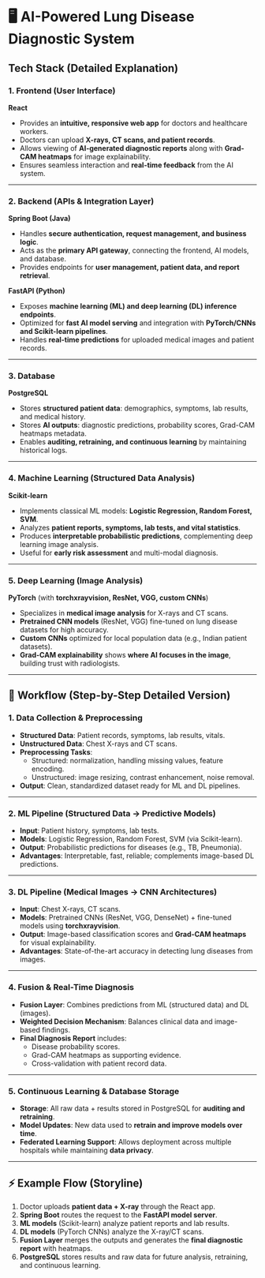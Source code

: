 # 🖥️ AI-Powered Lung Disease Diagnostic System

## Tech Stack (Detailed Explanation)

### 1. Frontend (User Interface)
**React**  
- Provides an **intuitive, responsive web app** for doctors and healthcare workers.  
- Doctors can upload **X-rays, CT scans, and patient records**.  
- Allows viewing of **AI-generated diagnostic reports** along with **Grad-CAM heatmaps** for image explainability.  
- Ensures seamless interaction and **real-time feedback** from the AI system.

---

### 2. Backend (APIs & Integration Layer)
**Spring Boot (Java)**  
- Handles **secure authentication, request management, and business logic**.  
- Acts as the **primary API gateway**, connecting the frontend, AI models, and database.  
- Provides endpoints for **user management, patient data, and report retrieval**.  

**FastAPI (Python)**  
- Exposes **machine learning (ML) and deep learning (DL) inference endpoints**.  
- Optimized for **fast AI model serving** and integration with **PyTorch/CNNs and Scikit-learn pipelines**.  
- Handles **real-time predictions** for uploaded medical images and patient records.

---

### 3. Database
**PostgreSQL**  
- Stores **structured patient data**: demographics, symptoms, lab results, and medical history.  
- Stores **AI outputs**: diagnostic predictions, probability scores, Grad-CAM heatmaps metadata.  
- Enables **auditing, retraining, and continuous learning** by maintaining historical logs.  

---

### 4. Machine Learning (Structured Data Analysis)
**Scikit-learn**  
- Implements classical ML models: **Logistic Regression, Random Forest, SVM**.  
- Analyzes **patient reports, symptoms, lab tests, and vital statistics**.  
- Produces **interpretable probabilistic predictions**, complementing deep learning image analysis.  
- Useful for **early risk assessment** and multi-modal diagnosis.

---

### 5. Deep Learning (Image Analysis)
**PyTorch** (with **torchxrayvision, ResNet, VGG, custom CNNs**)  
- Specializes in **medical image analysis** for X-rays and CT scans.  
- **Pretrained CNN models** (ResNet, VGG) fine-tuned on lung disease datasets for high accuracy.  
- **Custom CNNs** optimized for local population data (e.g., Indian patient datasets).  
- **Grad-CAM explainability** shows **where AI focuses in the image**, building trust with radiologists.  

---

## 🔄 Workflow (Step-by-Step Detailed Version)

### 1. Data Collection & Preprocessing
- **Structured Data**: Patient records, symptoms, lab results, vitals.  
- **Unstructured Data**: Chest X-rays and CT scans.  
- **Preprocessing Tasks**:  
  - Structured: normalization, handling missing values, feature encoding.  
  - Unstructured: image resizing, contrast enhancement, noise removal.  
- **Output**: Clean, standardized dataset ready for ML and DL pipelines.  

---

### 2. ML Pipeline (Structured Data → Predictive Models)
- **Input**: Patient history, symptoms, lab tests.  
- **Models**: Logistic Regression, Random Forest, SVM (via Scikit-learn).  
- **Output**: Probabilistic predictions for diseases (e.g., TB, Pneumonia).  
- **Advantages**: Interpretable, fast, reliable; complements image-based DL predictions.

---

### 3. DL Pipeline (Medical Images → CNN Architectures)
- **Input**: Chest X-rays, CT scans.  
- **Models**: Pretrained CNNs (ResNet, VGG, DenseNet) + fine-tuned models using **torchxrayvision**.  
- **Output**: Image-based classification scores and **Grad-CAM heatmaps** for visual explainability.  
- **Advantages**: State-of-the-art accuracy in detecting lung diseases from images.

---

### 4. Fusion & Real-Time Diagnosis
- **Fusion Layer**: Combines predictions from ML (structured data) and DL (images).  
- **Weighted Decision Mechanism**: Balances clinical data and image-based findings.  
- **Final Diagnosis Report** includes:  
  - Disease probability scores.  
  - Grad-CAM heatmaps as supporting evidence.  
  - Cross-validation with patient record data.  

---

### 5. Continuous Learning & Database Storage
- **Storage**: All raw data + results stored in PostgreSQL for **auditing and retraining**.  
- **Model Updates**: New data used to **retrain and improve models over time**.  
- **Federated Learning Support**: Allows deployment across multiple hospitals while maintaining **data privacy**.  

---

## ⚡ Example Flow (Storyline)
1. Doctor uploads **patient data + X-ray** through the React app.  
2. **Spring Boot** routes the request to the **FastAPI model server**.  
3. **ML models** (Scikit-learn) analyze patient reports and lab results.  
4. **DL models** (PyTorch CNNs) analyze the X-ray/CT scans.  
5. **Fusion Layer** merges the outputs and generates the **final diagnostic report** with heatmaps.  
6. **PostgreSQL** stores results and raw data for future analysis, retraining, and continuous learning.

